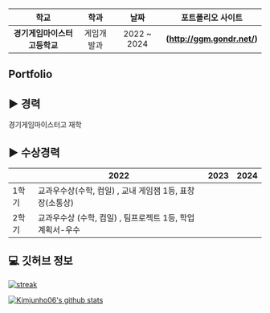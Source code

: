 ### 
| **학교** | **학과** | **날짜** | **포트폴리오 사이트** |
|:--------:|:--------:|:--------:|:--------:|
| **경기게임마이스터고등학교** | 게임개발과 | 2022 ~ 2024 | **(http://ggm.gondr.net/)** |

## Portfolio

<h2 align="left">▶ 경력</h2>

경기게임마이스터고 재학

<h2 align="left">▶ 수상경력</h2>

| | 2022 | 2023 | 2024 |
| ------ | ------ | ------ | ------ |
| 1학기 | 교과우수상(수학, 컴일) , 교내 게임잼 1등, 표창장(소통상) | | |
| 2학기 | 교과우수상 (수학, 컴일) , 팀프로젝트 1등, 학업계획서-우수 | | |

<h2 align="left">💻 깃허브 정보</h2>

[![streak](https://github-readme-streak-stats.herokuapp.com/?user=Kimjunho06&theme=calm)](https://github.com/Kimjunho06)

[![Kimjunho06's github stats](https://github-readme-stats.vercel.app/api?username=Kimjunho06&show_icons=true&theme=dracula)](https://github.com/Kimjunho06)


<!--
**Kimjunho06/Kimjunho06** is a ✨ _special_ ✨ repository because its `README.md` (this file) appears on your GitHub profile.
-->

